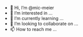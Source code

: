 - 👋 Hi, I’m @mic-meier
- 👀 I’m interested in ...
- 🌱 I’m currently learning ...
- 💞️ I’m looking to collaborate on ...
- 📫 How to reach me ...

<!---
mic-meier/mic-meier is a ✨ special ✨ repository because its `README.md` (this file) appears on your GitHub profile.
You can click the Preview link to take a look at your changes.
--->
